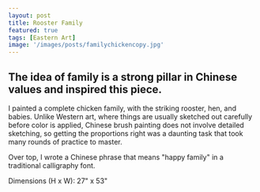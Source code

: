 ```yaml
---
layout: post
title: Rooster Family
featured: true
tags: [Eastern Art]
image: '/images/posts/familychickencopy.jpg'
---
```


## The idea of family is a strong pillar in Chinese values and inspired this piece.

I painted a complete chicken family, with the striking rooster, hen, and babies. Unlike Western art, where things are usually sketched out carefully before color is applied, Chinese brush painting does not involve detailed sketching, so getting the proportions right was a daunting task that took many rounds of practice to master.

Over top, I wrote a Chinese phrase that means "happy family" in a traditional calligraphy font.

Dimensions (H x W): 27" x 53"